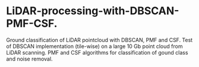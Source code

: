 # LiDAR-processing-with-DBSCAN-PMF-CSF.
Ground classification of LiDAR pointcloud with DBSCAN, PMF and CSF.
Test of DBSCAN implementation (tile-wise) on a large 10 Gb point cloud from LiDAR scanning.
PMF and CSF algorithms for classification of gound class and noise removal.
